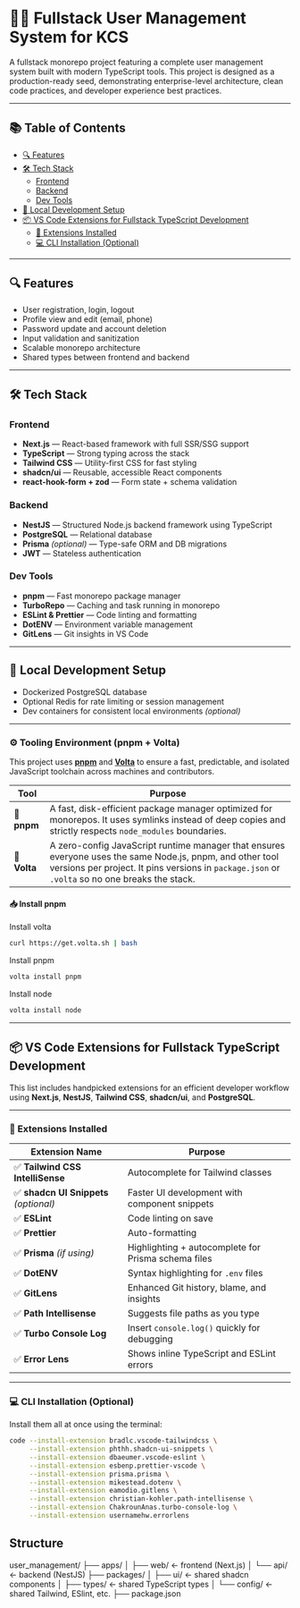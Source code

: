 # 🧑‍💻 Fullstack User Management System for KCS

A fullstack monorepo project featuring a complete user management system built with modern TypeScript tools. This project is designed as a production-ready seed, demonstrating enterprise-level architecture, clean code practices, and developer experience best practices.

---

## 📚 Table of Contents

- [🔍 Features](#-features)
- [🛠️ Tech Stack](#️-tech-stack)
  - [Frontend](#frontend)
  - [Backend](#backend)
  - [Dev Tools](#dev-tools)
- [🐳 Local Development Setup](#-local-development-setup)
- [📦 VS Code Extensions for Fullstack TypeScript Development](#-vs-code-extensions-for-fullstack-typescript-development)
  - [🔧 Extensions Installed](#-extensions-installed)
  - [💻 CLI Installation (Optional)](#-cli-installation-optional)

---

## 🔍 Features

- User registration, login, logout
- Profile view and edit (email, phone)
- Password update and account deletion
- Input validation and sanitization
- Scalable monorepo architecture
- Shared types between frontend and backend

---

## 🛠️ Tech Stack

### Frontend

- **Next.js** — React-based framework with full SSR/SSG support
- **TypeScript** — Strong typing across the stack
- **Tailwind CSS** — Utility-first CSS for fast styling
- **shadcn/ui** — Reusable, accessible React components
- **react-hook-form + zod** — Form state + schema validation

### Backend

- **NestJS** — Structured Node.js backend framework using TypeScript
- **PostgreSQL** — Relational database
- **Prisma** _(optional)_ — Type-safe ORM and DB migrations
- **JWT** — Stateless authentication

### Dev Tools

- **pnpm** — Fast monorepo package manager
- **TurboRepo** — Caching and task running in monorepo
- **ESLint & Prettier** — Code linting and formatting
- **DotENV** — Environment variable management
- **GitLens** — Git insights in VS Code

---

## 🐳 Local Development Setup

- Dockerized PostgreSQL database
- Optional Redis for rate limiting or session management
- Dev containers for consistent local environments _(optional)_

---

### ⚙️ Tooling Environment (pnpm + Volta)

This project uses **[pnpm](https://pnpm.io/)** and **[Volta](https://volta.sh/)** to ensure a fast, predictable, and isolated JavaScript toolchain across machines and contributors.

| Tool         | Purpose                                                                                                                                                                                                     |
| ------------ | ----------------------------------------------------------------------------------------------------------------------------------------------------------------------------------------------------------- |
| 🔹 **pnpm**  | A fast, disk-efficient package manager optimized for monorepos. It uses symlinks instead of deep copies and strictly respects `node_modules` boundaries.                                                    |
| 🔹 **Volta** | A zero-config JavaScript runtime manager that ensures everyone uses the same Node.js, pnpm, and other tool versions per project. It pins versions in `package.json` or `.volta` so no one breaks the stack. |

#### 📥 Install pnpm

Install volta

```bash
curl https://get.volta.sh | bash
```

Install pnpm

```bash
volta install pnpm
```

Install node

```bash
volta install node
```

---

## 📦 VS Code Extensions for Fullstack TypeScript Development

This list includes handpicked extensions for an efficient developer workflow using **Next.js**, **NestJS**, **Tailwind CSS**, **shadcn/ui**, and **PostgreSQL**.

---

### 🔧 Extensions Installed

| Extension Name                         | Purpose                                             |
| -------------------------------------- | --------------------------------------------------- |
| ✅ **Tailwind CSS IntelliSense**       | Autocomplete for Tailwind classes                   |
| ✅ **shadcn UI Snippets** _(optional)_ | Faster UI development with component snippets       |
| ✅ **ESLint**                          | Code linting on save                                |
| ✅ **Prettier**                        | Auto-formatting                                     |
| ✅ **Prisma** _(if using)_             | Highlighting + autocomplete for Prisma schema files |
| ✅ **DotENV**                          | Syntax highlighting for `.env` files                |
| ✅ **GitLens**                         | Enhanced Git history, blame, and insights           |
| ✅ **Path Intellisense**               | Suggests file paths as you type                     |
| ✅ **Turbo Console Log**               | Insert `console.log()` quickly for debugging        |
| ✅ **Error Lens**                      | Shows inline TypeScript and ESLint errors           |

---

### 💻 CLI Installation (Optional)

Install them all at once using the terminal:

```bash
code --install-extension bradlc.vscode-tailwindcss \
     --install-extension phthh.shadcn-ui-snippets \
     --install-extension dbaeumer.vscode-eslint \
     --install-extension esbenp.prettier-vscode \
     --install-extension prisma.prisma \
     --install-extension mikestead.dotenv \
     --install-extension eamodio.gitlens \
     --install-extension christian-kohler.path-intellisense \
     --install-extension ChakrounAnas.turbo-console-log \
     --install-extension usernamehw.errorlens
```

## Structure

user_management/
├── apps/
│ ├── web/ ← frontend (Next.js)
│ └── api/ ← backend (NestJS)
├── packages/
│ ├── ui/ ← shared shadcn components
│ ├── types/ ← shared TypeScript types
│ └── config/ ← shared Tailwind, ESlint, etc.
├── package.json
